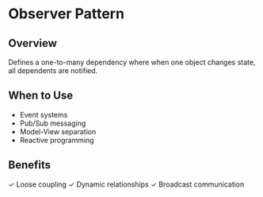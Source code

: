# Observer Pattern
## Overview
Defines a one-to-many dependency where when one object changes state, all dependents are notified.

## When to Use
- Event systems
- Pub/Sub messaging
- Model-View separation
- Reactive programming

## Benefits
✓ Loose coupling
✓ Dynamic relationships
✓ Broadcast communication
